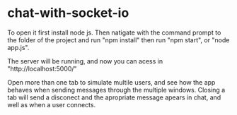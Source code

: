 # chat-with-socket-io

To open it first install node js. Then natigate with the command prompt to the folder of the project and run "npm install" then run "npm start", or "node app.js".

The server will be running, and now you can acess in "http://localhost:5000/"

Open more than one tab to simulate multile users, and see how the app behaves when sending messages through the multiple windows. Closing a tab will send a disconect and the apropriate message apears in chat, and well as when a user connects.
